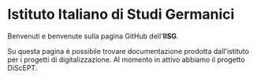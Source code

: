 # Istituto Italiano di Studi Germanici

Benvenuti e benvenute sulla pagina GitHub dell'**IISG**. 

Su questa pagina è possibile trovare documentazione prodotta dall'istituto per i progetti di digitalizzazione. Al momento in attivo abbiamo il progetto DiScEPT.

